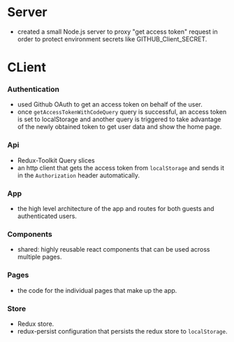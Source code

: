 # Server

- created a small Node.js server to proxy "get access token" request in order to protect environment secrets like GITHUB_Client_SECRET.

# CLient

### Authentication

- used Github OAuth to get an access token on behalf of the user.
- once `getAccessTokenWithCodeQuery` query is successful, an access token is set to localStorage and another query is triggered to take advantage of the newly obtained token to get user data and show the home page.

### Api

- Redux-Toolkit Query slices
- an http client that gets the access token from `localStorage` and sends it in the `Authorization` header automatically.

### App

- the high level architecture of the app and routes for both guests and authenticated users.

### Components

- shared: highly reusable react components that can be used across multiple pages.

### Pages

- the code for the individual pages that make up the app.

### Store

- Redux store.
- redux-persist configuration that persists the redux store to `localStorage`.
